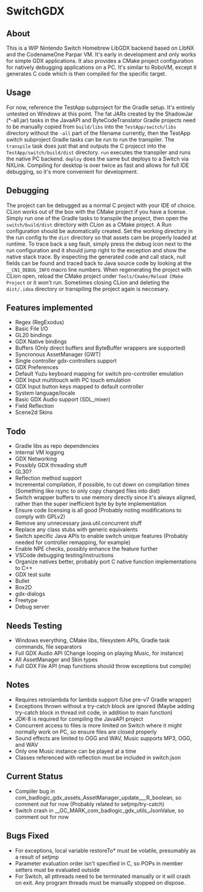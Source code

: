 # SwitchGDX

## About
This is a WIP Nintendo Switch Homebrew LibGDX backend based on LibNX and the CodenameOne Parpar VM. It's early in development and only works for simple GDX applications. It also provides a CMake project configuration for natively debugging applications on a PC. It's similar to
RoboVM, except it generates C code which is then compiled for the specific target.

## Usage
For now, reference the TestApp subproject for the Gradle setup. It's entirely untested on Windows at this point. The fat JARs created by the
ShadowJar (*-all.jar) tasks in the JavaAPI and ByteCodeTranslator Gradle projects need to be manually copied from `build/libs` into the `TestApp/switch/libs` directory without the `-all` part of the filename
currently, then the TestApp switch subproject Gradle tasks can be run to run the transpiler. The `transpile` task does just that and outputs
the C projecct into the `TestApp/switch/build/dist` directory. `run` executes the transpiler and runs the native PC backend. `deploy`
does the same but deploys to a Switch via NXLink. Compiling for desktop is over twice as fast and allows for full IDE debugging, so it's
more convenient for development.

## Debugging
The project can be debugged as a normal C project with your IDE of choice. CLion works out of the box with
the CMake project if you have a license. Simply run one of the Gradle tasks to transpile the project, then
open the `switch/build/dist` directory with CLion as a CMake project. A Run configuration should be automatically created. Set the working directory in the run config to the `dist` directory so that assets
cam be properly loaded at runtime. To trace back a seg fault, simply press the debug icon next to the run
configuration and it should jump right to the exception and show the native stack trace. By inspecting the
generated code and call stack, null fields can be found and traced back to Java source code by looking at the
`__CN1_DEBUG_INFO` macro line numbers. When regenerating the project with CLion open, reload the CMake project
under `Tools/Cmake/Reload CMake Project` or it won't run. Sometimes closing CLion and deleting the
`dist/.idea` directory or transpiling the project again is neccesary.

## Features implemented
- Regex (RegExodus)
- Basic File I/O
- GL20 bindings
- GDX Native bindings
- Buffers (Only direct buffers and ByteBuffer wrappers are supported)
- Syncronous AssetManager (GWT)
- Single controller gdx-controllers support
- GDX Preferences
- Default Yuzu keyboard mapping for switch pro-controller emulation
- GDX Input multitouch with PC touch emulation
- GDX Input button keys mapped to default controller
- System language/locale
- Basic GDX Audio support (SDL_mixer)
- Field Reflection
- Scene2d Skins

## Todo
- Gradle libs as repo dependencies
- Internal VM logging
- GDX Networking
- Possibly GDX threading stuff
- GL30?
- Reflection method support
- Incremental compilation, if possible, to cut down on compilation times (Something like rsync to only copy changed files into dist)
- Switch wrapper buffers to use memory directly since it's always aligned, rather than the super inefficient byte by byte implementation
- Ensure code licensing is all good (Probably noting modifications to comply with GPLv2)
- Remove any unnecessary java.util.concurrent stuff
- Replace any class stubs with generic equivalents
- Switch specific Java APIs to enable switch unique features (Probably needed for controller remapping, for example)
- Enable NPE checks, possibly enhance the feature further
- VSCode debugging testing/instructions
- Organize natives better, probably port C native function implementations to C++
- GDX test suite
- Bullet
- Box2D
- gdx-dialogs
- Freetype
- Debug server

## Needs Testing
- Windows everything, CMake libs, filesystem APIs, Gradle task commands, file separators
- Full GDX Audio API (Change looping on playing Music, for instance)
- All AssetManager and Skin types
- Full GDX File API (map functions should throw exceptions but compile)

## Notes
- Requires retrolambda for lambda support (Use pre-v7 Gradle wrapper)
- Exceptions thrown without a try-catch block are ignored (Maybe adding try-catch block in thread init code, in addition to main function)
- JDK-8 is required for compiling the JavaAPI project
- Concurrent access to files is more limited on Switch where it might normally work on PC, so ensure files are closed properly
- Sound effects are limited to OGG and WAV, Music supports MP3, OGG, and WAV
- Only one Music instance can be played at a time
- Classes referenced with reflection must be included in switch.json

## Current Status
- Compiler bug in com_badlogic_gdx_assets_AssetManager_update___R_boolean, so comment out for now (Probably related to setjmp/try-catch)
- Switch crash in __GC_MARK_com_badlogic_gdx_utils_JsonValue, so comment out for now

## Bugs Fixed
- For exceptions, local variable restoreTo* must be volatile, presumably as a result of setjmp
- Parameter evaluation order isn't specified in C, so POPs in member setters must be evaluated outside
- For Switch, all pthreads need to be terminated manually or it will crash on exit. Any program threads must be manually stopped on dispose.
